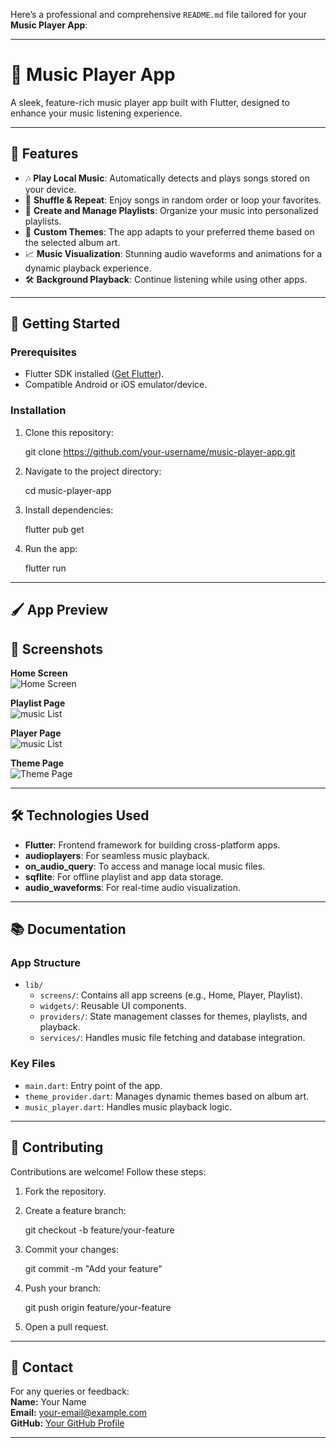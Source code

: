 Here’s a professional and comprehensive `README.md` file tailored for your **Music Player App**:

---

# 🎵 Music Player App

A sleek, feature-rich music player app built with Flutter, designed to enhance your music listening experience.

---

## 📱 Features

- 🎶 **Play Local Music**: Automatically detects and plays songs stored on your device.
- 🔀 **Shuffle & Repeat**: Enjoy songs in random order or loop your favorites.
- 📂 **Create and Manage Playlists**: Organize your music into personalized playlists.
- 🌟 **Custom Themes**: The app adapts to your preferred theme based on the selected album art.
- 📈 **Music Visualization**: Stunning audio waveforms and animations for a dynamic playback experience.
- 🛠️ **Background Playback**: Continue listening while using other apps.

---

## 🚀 Getting Started

### Prerequisites

- Flutter SDK installed ([Get Flutter](https://flutter.dev/docs/get-started/install)).
- Compatible Android or iOS emulator/device.

### Installation

1. Clone this repository:

   git clone https://github.com/your-username/music-player-app.git

2. Navigate to the project directory:

   cd music-player-app

3. Install dependencies:

   flutter pub get

4. Run the app:

   flutter run

---

## 🖌️ App Preview

## 📸 Screenshots

**Home Screen**  
![Home Screen](home_screen.jpg)

**Playlist Page**  
![music List](musiclist.jpg)

**Player Page**  
![music List](players.jpg)

**Theme Page**  
![Theme Page](theme.jpg)


---

## 🛠️ Technologies Used

- **Flutter**: Frontend framework for building cross-platform apps.
- **audioplayers**: For seamless music playback.
- **on_audio_query**: To access and manage local music files.
- **sqflite**: For offline playlist and app data storage.
- **audio_waveforms**: For real-time audio visualization.

---

## 📚 Documentation

### App Structure

- `lib/`
  - `screens/`: Contains all app screens (e.g., Home, Player, Playlist).
  - `widgets/`: Reusable UI components.
  - `providers/`: State management classes for themes, playlists, and playback.
  - `services/`: Handles music file fetching and database integration.

### Key Files

- `main.dart`: Entry point of the app.
- `theme_provider.dart`: Manages dynamic themes based on album art.
- `music_player.dart`: Handles music playback logic.

---

## 🌟 Contributing

Contributions are welcome! Follow these steps:

1. Fork the repository.
2. Create a feature branch:

   git checkout -b feature/your-feature

3. Commit your changes:

   git commit -m "Add your feature"

4. Push your branch:

   git push origin feature/your-feature

5. Open a pull request.

---

## 📧 Contact

For any queries or feedback:  
**Name:** Your Name  
**Email:** your-email@example.com  
**GitHub:** [Your GitHub Profile](https://github.com/your-username)

---


